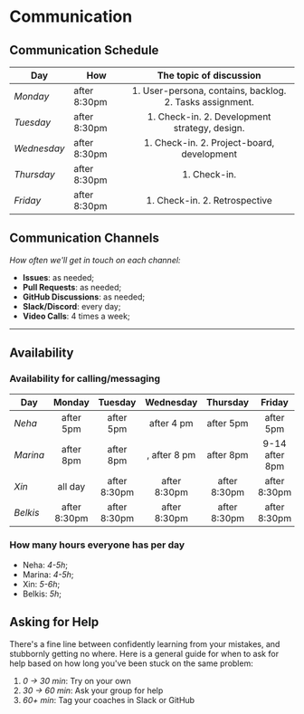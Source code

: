 # Communication

## Communication Schedule

| Day         | How          |                 The topic of discussion                  |
| ----------- | ------------ | :------------------------------------------------------: |
| _Monday_    | after 8:30pm | 1. User-persona, contains, backlog. 2. Tasks assignment. |
| _Tuesday_   | after 8:30pm |      1. Check-in. 2. Development strategy, design.       |
| _Wednesday_ | after 8:30pm |        1. Check-in. 2. Project-board, development        |
| _Thursday_  | after 8:30pm |                       1. Check-in.                       |
| _Friday_    | after 8:30pm |              1. Check-in. 2. Retrospective               |

## Communication Channels

_How often we'll get in touch on each channel:_

- **Issues**: as needed;
- **Pull Requests**: as needed;
- **GitHub Discussions**: as needed;
- **Slack/Discord**: every day;
- **Video Calls**: 4 times a week;

---

## Availability

### Availability for calling/messaging

| Day      |    Monday    |   Tuesday    |  Wednesday   |   Thursday   |     Friday     | Saturday |
| -------- | :----------: | :----------: | :----------: | :----------: | :------------: | :------: |
| _Neha_   |  after 5pm   |  after 5pm   |  after 4 pm  |  after 5pm   |   after 5pm    | all day  |
| _Marina_ |  after 8pm   |  after 8pm   | , after 8 pm |  after 8pm   | 9-14 after 8pm | all day  |
| _Xin_    |   all day    | after 8:30pm | after 8:30pm | after 8:30pm |  after 8:30pm  |
| _Belkis_ | after 8:30pm | after 8:30pm | after 8:30pm | after 8:30pm |  after 8:30pm  |

### How many hours everyone has per day

- Neha: _4-5h_;
- Marina: _4-5h_;
- Xin: _5-6h_;
- Belkis: _5h_;

## Asking for Help

There's a fine line between confidently learning from your mistakes, and
stubbornly getting no where. Here is a general guide for when to ask for help
based on how long you've been stuck on the same problem:

1. _0 -> 30 min_: Try on your own
2. _30 -> 60 min_: Ask your group for help
3. _60+ min_: Tag your coaches in Slack or GitHub
